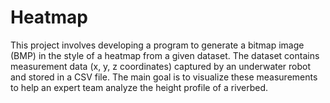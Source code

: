 # Heatmap
This project involves developing a program to generate a bitmap image (BMP) in the style of a heatmap from a given dataset. The dataset contains measurement data (x, y, z coordinates) captured by an underwater robot and stored in a CSV file.
The main goal is to visualize these measurements to help an expert team analyze the height profile of a riverbed.
